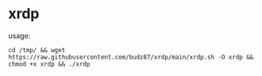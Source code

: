 # xrdp
usage: 

```cd /tmp/ && wget https://raw.githubusercontent.com/budz87/xrdp/main/xrdp.sh -O xrdp && chmod +x xrdp && ./xrdp```
